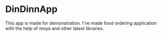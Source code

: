 # DinDinnApp

This app is made for demonstration. I've made food ordering application with the help of moya and other latest libraries.
